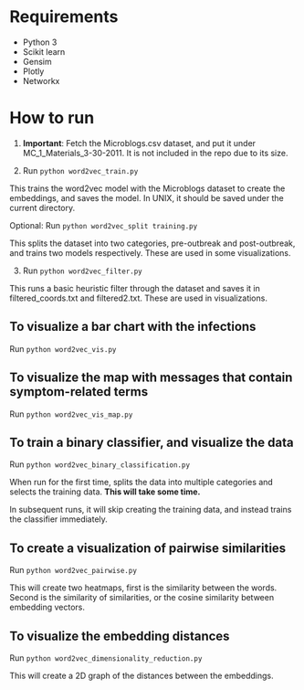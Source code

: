 # Requirements

- Python 3
- Scikit learn
- Gensim
- Plotly
- Networkx

# How to run

1. **Important**: Fetch the Microblogs.csv dataset, and put it under MC_1_Materials_3-30-2011. It is not included in the repo due to its size.

2. Run `python word2vec_train.py`

This trains the word2vec model with the Microblogs dataset to create the embeddings, and saves the model. In UNIX, it should be saved under the current directory.

Optional: Run `python word2vec_split training.py`

This splits the dataset into two categories, pre-outbreak and post-outbreak, and trains two models respectively. These are used in some visualizations.


3. Run `python word2vec_filter.py`

This runs a basic heuristic filter through the dataset and saves it in filtered_coords.txt and filtered2.txt. These are used in visualizations.

## To visualize a bar chart with the infections
Run `python word2vec_vis.py`

## To visualize the map with messages that contain symptom-related terms
Run `python word2vec_vis_map.py`

## To train a binary classifier, and visualize the data
Run `python word2vec_binary_classification.py`

When run for the first time, splits the data into multiple categories and selects the training data. **This will take some time.**

In subsequent runs, it will skip creating the training data, and instead trains the classifier immediately.

## To create a visualization of pairwise similarities

Run `python word2vec_pairwise.py`

This will create two heatmaps, first is the similarity between the words. Second is the similarity of similarities, or the cosine similarity between embedding vectors.

## To visualize the embedding distances

Run `python word2vec_dimensionality_reduction.py`

This will create a 2D graph of the distances between the embeddings.